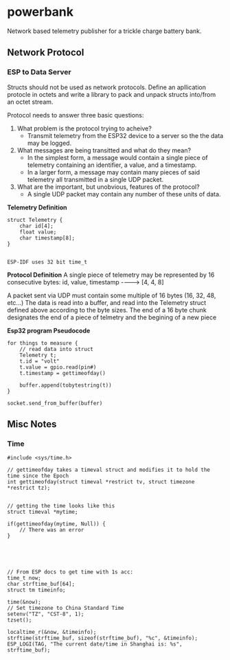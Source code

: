 # powerbank
Network based telemetry publisher for a trickle charge battery bank.


## Network Protocol

### ESP to Data Server
Structs should not be used as network protocols. Define an apllication protocle in
octets and write a library to pack and unpack structs into/from an octet stream.

Protocol needs to answer three basic questions:
1. What problem is the protocol trying to acheive?
	- Transmit telemetry from the ESP32 device to a server so the the data may be logged.
2. What messages are being transitted and what do they mean?
	- In the simplest form, a message would contain a single piece of telemetry containing an identifier, a value, and a timestamp.
	- In a larger form, a message may contain many pieces of said telemetry all transmitted in a single UDP packet.
3. What are the important, but unobvious, features of the protocol?
	- A single UDP packet may contain any number of these units of data.

**Telemetry Definition**
```
struct Telemetry {
	char id[4];
	float value;
	char timestamp[8];
}


ESP-IDF uses 32 bit time_t
```


**Protocol Definition**
A single piece of telemetry may be represented by 16 consecutive bytes:
id, value, timestamp ----> [4, 4, 8]

A packet sent via UDP must contain some multiple of 16 bytes (16, 32, 48, etc...)
The data is read into a buffer, and read into the Telemetry struct defined above according to the byte sizes. 
The end of a 16 byte chunk designates the end of a piece of telmetry and the begining of a new piece



**Esp32 program Pseudocode**
```
for things to measure {
	// read data into struct
	Telemetry t;
	t.id = "volt"
	t.value = gpio.read(pin#)
	t.timestamp = gettimeofday()

	buffer.append(tobytestring(t))
}

socket.send_from_buffer(buffer)
```





## Misc Notes

### Time
```
#include <sys/time.h>

// gettimeofday takes a timeval struct and modifies it to hold the time since the Epoch
int gettimeofday(struct timeval *restrict tv, struct timezone *restrict tz);


// getting the time looks like this
struct timeval *mytime;

if(gettimeofday(mytime, Null)) {
	// There was an error
}





// From ESP docs to get time with 1s acc:
time_t now;
char strftime_buf[64];
struct tm timeinfo;

time(&now);
// Set timezone to China Standard Time
setenv("TZ", "CST-8", 1);
tzset();

localtime_r(&now, &timeinfo);
strftime(strftime_buf, sizeof(strftime_buf), "%c", &timeinfo);
ESP_LOGI(TAG, "The current date/time in Shanghai is: %s", strftime_buf);
```
